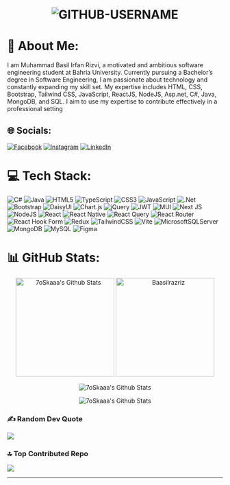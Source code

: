 # <p align="center"> <img src="https://komarev.com/ghpvc/?username=Baasilrazriz&label=Profile%20views&color=ce9927&style=flat" alt="GITHUB-USERNAME" /> </p>
# 💫 About Me:
I am Muhammad Basil Irfan Rizvi, a motivated and ambitious software engineering student at Bahria University. Currently pursuing a Bachelor’s degree in Software Engineering, I am passionate about technology and constantly expanding my skill set. My expertise includes HTML, CSS, Bootstrap, Tailwind CSS, JavaScript, ReactJS, NodeJS, Asp.net, C#, Java, MongoDB, and SQL. I aim to use my expertise to contribute effectively in a professional setting


## 🌐 Socials:
[![Facebook](https://img.shields.io/badge/Facebook-%231877F2.svg?logo=Facebook&logoColor=white)](https://facebook.com/muhammadbaasil.razriz) [![Instagram](https://img.shields.io/badge/Instagram-%23E4405F.svg?logo=Instagram&logoColor=white)](https://instagram.com/basilrazriz) [![LinkedIn](https://img.shields.io/badge/LinkedIn-%230077B5.svg?logo=linkedin&logoColor=white)](https://linkedin.com/in/muhammad-basil-irfan-rizvi-886157215) 

# 💻 Tech Stack:
![C#](https://img.shields.io/badge/c%23-%23239120.svg?style=for-the-badge&logo=csharp&logoColor=white) ![Java](https://img.shields.io/badge/java-%23ED8B00.svg?style=for-the-badge&logo=openjdk&logoColor=white) ![HTML5](https://img.shields.io/badge/html5-%23E34F26.svg?style=for-the-badge&logo=html5&logoColor=white) ![TypeScript](https://img.shields.io/badge/typescript-%23007ACC.svg?style=for-the-badge&logo=typescript&logoColor=white) ![CSS3](https://img.shields.io/badge/css3-%231572B6.svg?style=for-the-badge&logo=css3&logoColor=white) ![JavaScript](https://img.shields.io/badge/javascript-%23323330.svg?style=for-the-badge&logo=javascript&logoColor=%23F7DF1E) ![.Net](https://img.shields.io/badge/.NET-5C2D91?style=for-the-badge&logo=.net&logoColor=white) ![Bootstrap](https://img.shields.io/badge/bootstrap-%238511FA.svg?style=for-the-badge&logo=bootstrap&logoColor=white) ![DaisyUI](https://img.shields.io/badge/daisyui-5A0EF8?style=for-the-badge&logo=daisyui&logoColor=white) ![Chart.js](https://img.shields.io/badge/chart.js-F5788D.svg?style=for-the-badge&logo=chart.js&logoColor=white) ![jQuery](https://img.shields.io/badge/jquery-%230769AD.svg?style=for-the-badge&logo=jquery&logoColor=white) ![JWT](https://img.shields.io/badge/JWT-black?style=for-the-badge&logo=JSON%20web%20tokens) ![MUI](https://img.shields.io/badge/MUI-%230081CB.svg?style=for-the-badge&logo=mui&logoColor=white) ![Next JS](https://img.shields.io/badge/Next-black?style=for-the-badge&logo=next.js&logoColor=white) ![NodeJS](https://img.shields.io/badge/node.js-6DA55F?style=for-the-badge&logo=node.js&logoColor=white) ![React](https://img.shields.io/badge/react-%2320232a.svg?style=for-the-badge&logo=react&logoColor=%2361DAFB) ![React Native](https://img.shields.io/badge/react_native-%2320232a.svg?style=for-the-badge&logo=react&logoColor=%2361DAFB) ![React Query](https://img.shields.io/badge/-React%20Query-FF4154?style=for-the-badge&logo=react%20query&logoColor=white) ![React Router](https://img.shields.io/badge/React_Router-CA4245?style=for-the-badge&logo=react-router&logoColor=white) ![React Hook Form](https://img.shields.io/badge/React%20Hook%20Form-%23EC5990.svg?style=for-the-badge&logo=reacthookform&logoColor=white) ![Redux](https://img.shields.io/badge/redux-%23593d88.svg?style=for-the-badge&logo=redux&logoColor=white) ![TailwindCSS](https://img.shields.io/badge/tailwindcss-%2338B2AC.svg?style=for-the-badge&logo=tailwind-css&logoColor=white) ![Vite](https://img.shields.io/badge/vite-%23646CFF.svg?style=for-the-badge&logo=vite&logoColor=white) ![MicrosoftSQLServer](https://img.shields.io/badge/Microsoft%20SQL%20Server-CC2927?style=for-the-badge&logo=microsoft%20sql%20server&logoColor=white) ![MongoDB](https://img.shields.io/badge/MongoDB-%234ea94b.svg?style=for-the-badge&logo=mongodb&logoColor=white) ![MySQL](https://img.shields.io/badge/mysql-%2300000f.svg?style=for-the-badge&logo=mysql&logoColor=white) ![Figma](https://img.shields.io/badge/figma-%23F24E1E.svg?style=for-the-badge&logo=figma&logoColor=white)
# 📊 GitHub Stats:
<p align="center">
    <a href="https://github.com/anuraghazra/github-readme-stats">
	    <img alt="7oSkaaa's Github Stats" src="https://github-readme-stats.vercel.app/api?username=Baasilrazriz&show_icons=true&count_private=true&locale=en&theme=great-gatsby&layout=compact" height="230px"/></a>
	  <img src="https://github-readme-stats.vercel.app/api/top-langs?username=Baasilrazriz&langs_count=10&show_icons=true&locale=en&theme=great-gatsby" alt="Baasilrazriz" height="230px"/>
</p>
<p align="center">
<img alt="7oSkaaa's Github Stats" src="https://github-readme-streak-stats.herokuapp.com/?user=Baasilrazriz&theme=dark&hide_border=false" />

</p>
<p align="center">
<img alt="7oSkaaa's Github Stats" src="https://github-readme-stats.vercel.app/api/top-langs/?username=Baasilrazriz&theme=dark&hide_border=false&include_all_commits=true&count_private=false&layout=compact" />


</p>




### ✍️ Random Dev Quote
![](https://quotes-github-readme.vercel.app/api?type=horizontal&theme=radical)

### 🔝 Top Contributed Repo
![](https://github-contributor-stats.vercel.app/api?username=baasilrazriz&limit=5&theme=dark&combine_all_yearly_contributions=true)

---

<!-- Proudly created with GPRM ( https://gprm.itsvg.in ) -->

